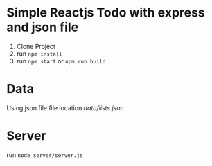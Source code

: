 # Simple Reactjs Todo with express and json file
1. Clone Project
2. run `npm install`
3. run `npm start` or `npm run build` 

# Data
Using json file
file location *data/lists.json*

# Server
run `node server/server.js`